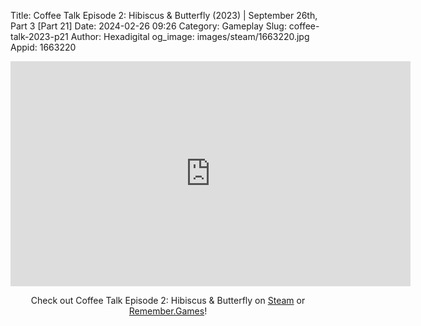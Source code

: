 Title: Coffee Talk Episode 2: Hibiscus & Butterfly (2023) | September 26th, Part 3 [Part 21]
Date: 2024-02-26 09:26
Category: Gameplay
Slug: coffee-talk-2023-p21
Author: Hexadigital
og_image: images/steam/1663220.jpg
Appid: 1663220

<center><iframe src="https://www.youtube.com/embed/zbgZ5IExHcs?feature=oembed" allow="accelerometer; autoplay; encrypted-media; gyroscope; picture-in-picture" width="640" height="360" frameborder="0"></iframe>

Check out Coffee Talk Episode 2: Hibiscus & Butterfly on [Steam](https://store.steampowered.com/app/1663220/?curator_clanid=34633900) or [Remember.Games](https://remember.games/game/8083/coffee-talk-episode-2-hibiscus-butterfly/)!</center>